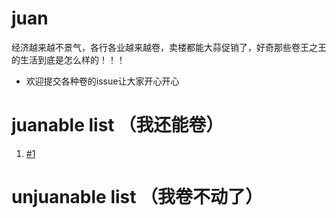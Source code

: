 # juan
经济越来越不景气，各行各业越来越卷，卖楼都能大蒜促销了，好奇那些卷王之王的生活到底是怎么样的！！！

- 欢迎提交各种卷的issue让大家开心开心

# juanable list （我还能卷）
1. [#1](https://github.com/Rennbon/juan/issues/1)


# unjuanable list （我卷不动了）


